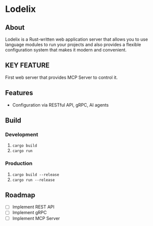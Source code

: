 # Lodelix



## About

Lodelix is a Rust-written web application server that allows you to use language modules to run your projects and also
provides a flexible configuration system that makes it modern and convenient.

## KEY FEATURE

First web server that provides MCP Server to control it.

## Features

- Configuration via RESTful API, gRPC, AI agents

## Build

### Development

1. `cargo build`
2. `cargo run`

### Production

1. `cargo build --release`
2. `cargo run --release`

## Roadmap

- [ ] Implement REST API
- [ ] Implement gRPC
- [ ] Implement MCP Server
